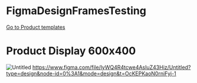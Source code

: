 # FigmaDesignFramesTesting
[Go to Product templates](#Product_Display_600x400)
# Product Display 600x400
![Untitled](https://github.com/LarsCirco/FigmaDesignFramesTesting/assets/122366416/24b0335c-c976-46ac-ad89-839a7e28652e)
https://www.figma.com/file/lyWQ4R4tcwe4AsIuZ43Hiz/Untitled?type=design&node-id=0%3A1&mode=design&t=OcKEPKaoN0rniFyj-1

